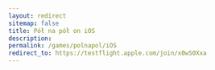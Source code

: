 ```yaml
---
layout: redirect
sitemap: false
title: Pół na pół on iOS
description:
permalink: /games/polnapol/iOS
redirect_to: https://testflight.apple.com/join/x0wS0Xxa
---
```

